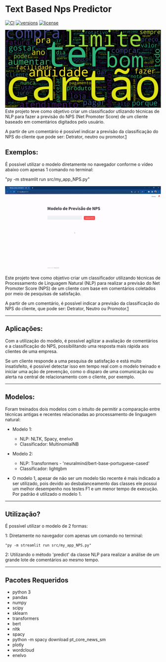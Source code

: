 # Text Based Nps Predictor

[![CI](https://github.com/samuelcolvin/FastUI/actions/workflows/ci.yml/badge.svg)](https://github.com/rafaelgard/text_based_nps_predictor/actions?query=event%3Apush+branch%3Amain+workflow%3ACI)
[![versions](https://img.shields.io/pypi/pyversions/fastui.svg)](https://github.com/rafaelgard/text_based_nps_predictor)
[![license](https://img.shields.io/github/license/samuelcolvin/FastUI.svg)](https://github.com/rafaelgard/text_based_nps_predictor/blob/main/LICENSE)

![Alt text](src/images/NPS_wordcloud.png)
Este projeto teve como objetivo criar um classificador utlizando técnicas de NLP para fazer a previsão do NPS (Net Promoter Score) de um cliente baseado em comentários digitados pelo usuário.

A partir de um comentário é possível indicar a previsão da classificação do NPS do cliente que pode ser: Detrator, neutro ou promotor.[1](https://pt.wikipedia.org/wiki/Net_Promoter_Score)

## Exemplos:
É possível utilizar o modelo diretamente no navegador conforme o vídeo abaixo com apenas 1 comando no terminal:

"py -m streamlit run src/my_app_NPS.py"

[![Demonstração de Uso](src/images/streamlit_record.gif)](src/images/streamlit_record.gif)

Este projeto teve como objetivo criar um classificador utilizando técnicas de Processamento de Linguagem Natural (NLP) para realizar a previsão do Net Promoter Score (NPS) de um cliente com base em comentários coletados por meio de pesquisas de satisfação.

A partir de um comentário, é possível indicar a previsão da classificação do NPS do cliente, que pode ser: Detrator, Neutro ou Promotor.[1](https://pt.wikipedia.org/wiki/Net_Promoter_Score)

--------------------------------
## Aplicações:
Com a utilização do modelo, é possível agilizar a avaliação de comentários e a classificação do NPS, possibilitando uma resposta mais rápida aos clientes de uma empresa.

Se um cliente responde a uma pesquisa de satisfação e está muito insatisfeito, é possível detectar isso em tempo real com o modelo treinado e iniciar uma ação de prevenção, como o disparo de uma comunicação ou alerta na central de relacionamento com o cliente, por exemplo.

--------------------------------
## Modelos:
Foram treinados dois modelos com o intuito de permitir a comparação entre técnicas antigas e recentes relacionadas ao processamento de linguagem natural:

- Modelo 1: 
    - NLP: NLTK, Spacy, enelvo
    - Classificador: MultinomialNB

- Modelo 2: 
    - NLP: Transformers - 'neuralmind/bert-base-portuguese-cased'
    - Classificador: lightgbm

- O modelo 1, apesar de não ser um modelo tão recente é mais indicado a ser utilizado, pois devido ao desbalanceamento das classes ele possui um melhor desempenho nos testes F1 e um menor tempo de execução. Por padrão é utilizado o modelo 1.

--------------------------------
## Utilização?
É possível utilizar o modelo de 2 formas:

1: Diretamente no navegador com apenas um comando no terminal:

    "py -m streamlit run src/my_app_NPS.py"

2: Utilizando o método 'predict' da classe NLP para realizar a análise de um grande lote de comentários ao mesmo tempo.

--------------------------------
## Pacotes Requeridos
- python 3
- pandas
- numpy
- scipy
- sklearn
- transformers
- bert
- nltk
- spacy
- python -m spacy download pt_core_news_sm
- plotly
- wordcloud
- enelvo
